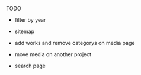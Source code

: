 TODO

- filter by year
- sitemap

- add works and remove categorys on media page
- move media on another project
- search page